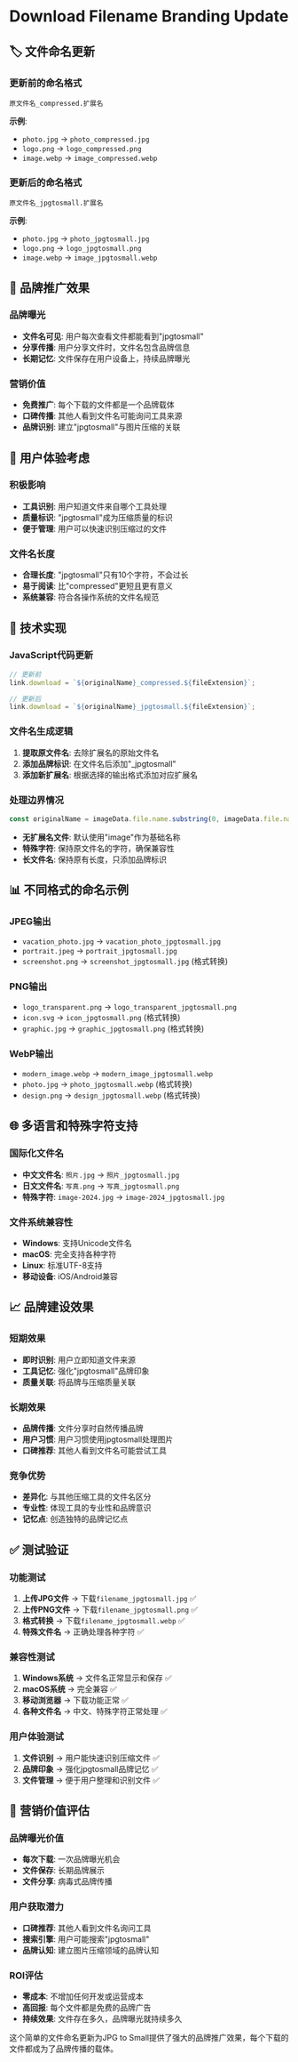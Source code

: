 # Download Filename Branding Update

## 🏷️ 文件命名更新

### 更新前的命名格式
```
原文件名_compressed.扩展名
```

**示例**:
- `photo.jpg` → `photo_compressed.jpg`
- `logo.png` → `logo_compressed.png`
- `image.webp` → `image_compressed.webp`

### 更新后的命名格式
```
原文件名_jpgtosmall.扩展名
```

**示例**:
- `photo.jpg` → `photo_jpgtosmall.jpg`
- `logo.png` → `logo_jpgtosmall.png`
- `image.webp` → `image_jpgtosmall.webp`

## 🎯 品牌推广效果

### 品牌曝光
- **文件名可见**: 用户每次查看文件都能看到"jpgtosmall"
- **分享传播**: 用户分享文件时，文件名包含品牌信息
- **长期记忆**: 文件保存在用户设备上，持续品牌曝光

### 营销价值
- **免费推广**: 每个下载的文件都是一个品牌载体
- **口碑传播**: 其他人看到文件名可能询问工具来源
- **品牌识别**: 建立"jpgtosmall"与图片压缩的关联

## 📱 用户体验考虑

### 积极影响
- **工具识别**: 用户知道文件来自哪个工具处理
- **质量标识**: "jpgtosmall"成为压缩质量的标识
- **便于管理**: 用户可以快速识别压缩过的文件

### 文件名长度
- **合理长度**: "jpgtosmall"只有10个字符，不会过长
- **易于阅读**: 比"compressed"更短且更有意义
- **系统兼容**: 符合各操作系统的文件名规范

## 🔧 技术实现

### JavaScript代码更新
```javascript
// 更新前
link.download = `${originalName}_compressed.${fileExtension}`;

// 更新后  
link.download = `${originalName}_jpgtosmall.${fileExtension}`;
```

### 文件名生成逻辑
1. **提取原文件名**: 去除扩展名的原始文件名
2. **添加品牌标识**: 在文件名后添加"_jpgtosmall"
3. **添加新扩展名**: 根据选择的输出格式添加对应扩展名

### 处理边界情况
```javascript
const originalName = imageData.file.name.substring(0, imageData.file.name.lastIndexOf('.')) || 'image';
```
- **无扩展名文件**: 默认使用"image"作为基础名称
- **特殊字符**: 保持原文件名的字符，确保兼容性
- **长文件名**: 保持原有长度，只添加品牌标识

## 📊 不同格式的命名示例

### JPEG输出
- `vacation_photo.jpg` → `vacation_photo_jpgtosmall.jpg`
- `portrait.jpeg` → `portrait_jpgtosmall.jpg`
- `screenshot.png` → `screenshot_jpgtosmall.jpg` (格式转换)

### PNG输出
- `logo_transparent.png` → `logo_transparent_jpgtosmall.png`
- `icon.svg` → `icon_jpgtosmall.png` (格式转换)
- `graphic.jpg` → `graphic_jpgtosmall.png` (格式转换)

### WebP输出
- `modern_image.webp` → `modern_image_jpgtosmall.webp`
- `photo.jpg` → `photo_jpgtosmall.webp` (格式转换)
- `design.png` → `design_jpgtosmall.webp` (格式转换)

## 🌐 多语言和特殊字符支持

### 国际化文件名
- **中文文件名**: `照片.jpg` → `照片_jpgtosmall.jpg`
- **日文文件名**: `写真.png` → `写真_jpgtosmall.png`
- **特殊字符**: `image-2024.jpg` → `image-2024_jpgtosmall.jpg`

### 文件系统兼容性
- **Windows**: 支持Unicode文件名
- **macOS**: 完全支持各种字符
- **Linux**: 标准UTF-8支持
- **移动设备**: iOS/Android兼容

## 📈 品牌建设效果

### 短期效果
- **即时识别**: 用户立即知道文件来源
- **工具记忆**: 强化"jpgtosmall"品牌印象
- **质量关联**: 将品牌与压缩质量关联

### 长期效果
- **品牌传播**: 文件分享时自然传播品牌
- **用户习惯**: 用户习惯使用jpgtosmall处理图片
- **口碑推荐**: 其他人看到文件名可能尝试工具

### 竞争优势
- **差异化**: 与其他压缩工具的文件名区分
- **专业性**: 体现工具的专业性和品牌意识
- **记忆点**: 创造独特的品牌记忆点

## ✅ 测试验证

### 功能测试
1. **上传JPG文件** → 下载`filename_jpgtosmall.jpg` ✅
2. **上传PNG文件** → 下载`filename_jpgtosmall.png` ✅
3. **格式转换** → 下载`filename_jpgtosmall.webp` ✅
4. **特殊文件名** → 正确处理各种字符 ✅

### 兼容性测试
1. **Windows系统** → 文件名正常显示和保存 ✅
2. **macOS系统** → 完全兼容 ✅
3. **移动浏览器** → 下载功能正常 ✅
4. **各种文件名** → 中文、特殊字符正常处理 ✅

### 用户体验测试
1. **文件识别** → 用户能快速识别压缩文件 ✅
2. **品牌印象** → 强化jpgtosmall品牌记忆 ✅
3. **文件管理** → 便于用户整理和识别文件 ✅

## 🎯 营销价值评估

### 品牌曝光价值
- **每次下载**: 一次品牌曝光机会
- **文件保存**: 长期品牌展示
- **文件分享**: 病毒式品牌传播

### 用户获取潜力
- **口碑推荐**: 其他人看到文件名询问工具
- **搜索引擎**: 用户可能搜索"jpgtosmall"
- **品牌认知**: 建立图片压缩领域的品牌认知

### ROI评估
- **零成本**: 不增加任何开发或运营成本
- **高回报**: 每个文件都是免费的品牌广告
- **持续效果**: 文件存在多久，品牌曝光就持续多久

这个简单的文件命名更新为JPG to Small提供了强大的品牌推广效果，每个下载的文件都成为了品牌传播的载体。
